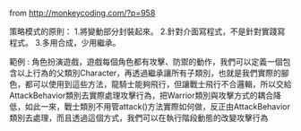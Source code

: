 from http://monkeycoding.com/?p=958

策略模式的原則：
1.將變動部分封裝起來。
2.針對介面寫程式，不是針對實踐寫程式。
3.多用合成，少用繼承。


範例 : 角色扮演遊戲，遊戲每個角色都有攻擊、防禦的動作，我們可以定義一個包含以上行為的父類別Character，再透過繼承讓所有子類別，也就是我們實際的腳色，都可以使用到這些方法，龍騎士能夠飛行，但讓戰士飛行不合邏輯，所以交給AttackBehavior類別去實際處理攻擊行為，把Warrior類別與攻擊方式的耦合降低，如此一來，戰士類別不用管attack()方法實際如何做，反正由AttackBehavior類別去處理，而且透過這個方式，我們可以在執行階段動態的改變攻擊行為

